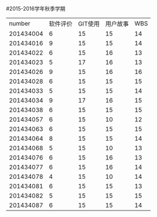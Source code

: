 ﻿#2015-2016学年秋季学期

<table class="table table-bordered table-striped table-condensed">
   <tr>
      <td>number</td>
      <td>软件评价</td>
      <td>GIT使用</td>
      <td>用户故事</td>
      <td>WBS</td>
   </tr>
   <tr>
      <td>201434004</td>
      <td>6</td>
      <td>15</td>
      <td>15</td>
      <td>14</td>
   </tr>
   <tr>
      <td>201434016</td>
      <td>9</td>
      <td>15</td>
      <td>15</td>
      <td>14</td>
   </tr>
   <tr>
      <td>201434022</td>
      <td>6</td>
      <td>15</td>
      <td>16</td>
      <td>13</td>
   </tr>
   <tr>
      <td>201434023</td>
      <td>5</td>
      <td>17</td>
      <td>16</td>
      <td>13</td>
   </tr>
   <tr>
      <td>201434026</td>
      <td>9</td>
      <td>15</td>
      <td>16</td>
      <td>16</td>
   </tr>
   <tr>
      <td>201434028</td>
      <td>6</td>
      <td>15</td>
      <td>15</td>
      <td>15</td>
   </tr>
   <tr>
      <td>201434033</td>
      <td>5</td>
      <td>15</td>
      <td>15</td>
      <td>14</td>
   </tr>
   <tr>
      <td>201434034</td>
      <td>9</td>
      <td>17</td>
      <td>16</td>
      <td>15</td>
   </tr>
   <tr>
      <td>201434038</td>
      <td>6</td>
      <td>15</td>
      <td>15</td>
      <td>15</td>
   </tr>
   <tr>
      <td>201434057</td>
      <td>6</td>
      <td>15</td>
      <td>10</td>
      <td>12</td>
   </tr>
   <tr>
      <td>201434063</td>
      <td>6</td>
      <td>15</td>
      <td>15</td>
      <td>15</td>
   </tr>
   <tr>
      <td>201434064</td>
      <td>8</td>
      <td>15</td>
      <td>15</td>
      <td>14</td>
   </tr>
   <tr>
      <td>201434068</td>
      <td>5</td>
      <td>15</td>
      <td>10</td>
      <td>13</td>
   </tr>
   <tr>
      <td>201434076</td>
      <td>6</td>
      <td>15</td>
      <td>16</td>
      <td>13</td>
   </tr>
   <tr>
      <td>201434077</td>
      <td>6</td>
      <td>15</td>
      <td>16</td>
      <td>14</td>
   </tr>
   <tr>
      <td>201434078</td>
      <td>4</td>
      <td>15</td>
      <td>10</td>
      <td>14</td>
   </tr>
   <tr>
      <td>201434081</td>
      <td>6</td>
      <td>15</td>
      <td>15</td>
      <td>13</td>
   </tr>
   <tr>
      <td>201434082</td>
      <td>5</td>
      <td>15</td>
      <td>15</td>
      <td>15</td>
   </tr>
   <tr>
      <td>201434087</td>
      <td>6</td>
      <td>15</td>
      <td>15</td>
      <td>14</td>
   </tr>
</table>

